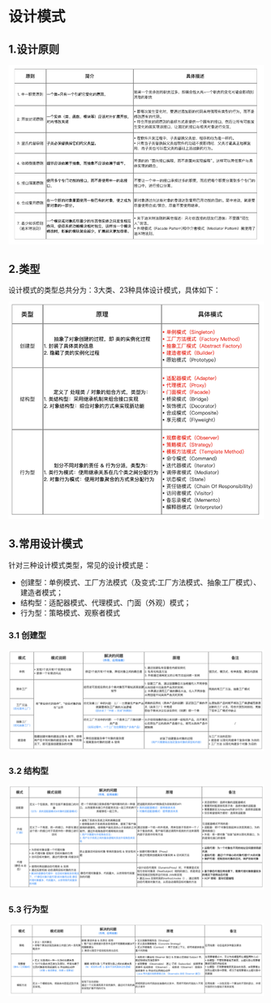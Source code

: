 # 设计模式

## 1.设计原则

![](images/design_principle.png)

## 2.类型

设计模式的类型总共分为：3大类、23种具体设计模式，具体如下：

![](images/design_type.png)

## 3.常用设计模式

针对三种设计模式类型，常见的设计模式是：

- 创建型：单例模式、工厂方法模式（及变式:工厂方法模式、抽象工厂模式）、建造者模式；
- 结构型：适配器模式、代理模式、门面（外观）模式；
- 行为型：策略模式、观察者模式

### 3.1 创建型

![](images/design_creational.png)

### 3.2 结构型

![](images/design_structural.png)

### 5.3 行为型

![](images/design_behavioral.png)
